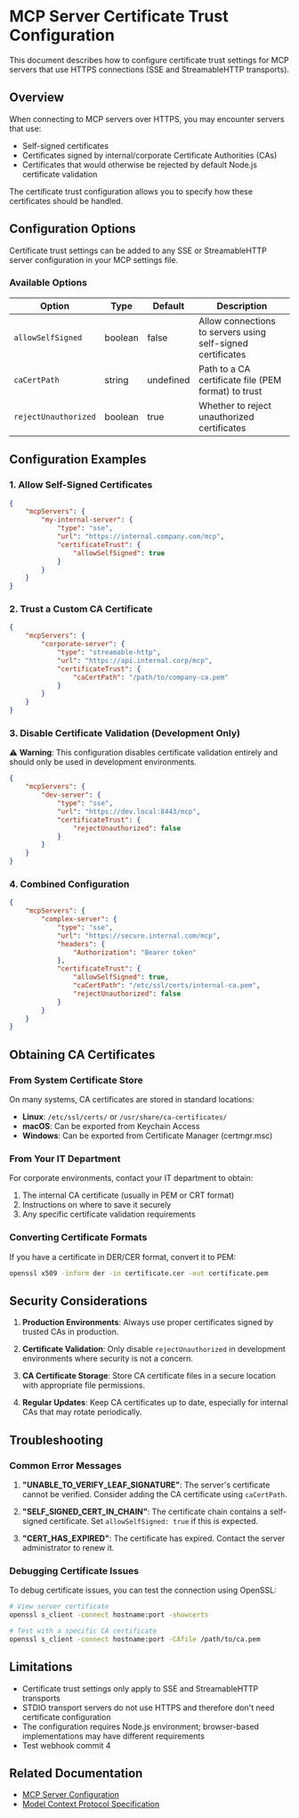 # MCP Server Certificate Trust Configuration

This document describes how to configure certificate trust settings for MCP servers that use HTTPS connections (SSE and StreamableHTTP transports).

## Overview

When connecting to MCP servers over HTTPS, you may encounter servers that use:

- Self-signed certificates
- Certificates signed by internal/corporate Certificate Authorities (CAs)
- Certificates that would otherwise be rejected by default Node.js certificate validation

The certificate trust configuration allows you to specify how these certificates should be handled.

## Configuration Options

Certificate trust settings can be added to any SSE or StreamableHTTP server configuration in your MCP settings file.

### Available Options

| Option               | Type    | Default   | Description                                                 |
| -------------------- | ------- | --------- | ----------------------------------------------------------- |
| `allowSelfSigned`    | boolean | false     | Allow connections to servers using self-signed certificates |
| `caCertPath`         | string  | undefined | Path to a CA certificate file (PEM format) to trust         |
| `rejectUnauthorized` | boolean | true      | Whether to reject unauthorized certificates                 |

## Configuration Examples

### 1. Allow Self-Signed Certificates

```json
{
	"mcpServers": {
		"my-internal-server": {
			"type": "sse",
			"url": "https://internal.company.com/mcp",
			"certificateTrust": {
				"allowSelfSigned": true
			}
		}
	}
}
```

### 2. Trust a Custom CA Certificate

```json
{
	"mcpServers": {
		"corporate-server": {
			"type": "streamable-http",
			"url": "https://api.internal.corp/mcp",
			"certificateTrust": {
				"caCertPath": "/path/to/company-ca.pem"
			}
		}
	}
}
```

### 3. Disable Certificate Validation (Development Only)

⚠️ **Warning**: This configuration disables certificate validation entirely and should only be used in development environments.

```json
{
	"mcpServers": {
		"dev-server": {
			"type": "sse",
			"url": "https://dev.local:8443/mcp",
			"certificateTrust": {
				"rejectUnauthorized": false
			}
		}
	}
}
```

### 4. Combined Configuration

```json
{
	"mcpServers": {
		"complex-server": {
			"type": "sse",
			"url": "https://secure.internal.com/mcp",
			"headers": {
				"Authorization": "Bearer token"
			},
			"certificateTrust": {
				"allowSelfSigned": true,
				"caCertPath": "/etc/ssl/certs/internal-ca.pem",
				"rejectUnauthorized": false
			}
		}
	}
}
```

## Obtaining CA Certificates

### From System Certificate Store

On many systems, CA certificates are stored in standard locations:

- **Linux**: `/etc/ssl/certs/` or `/usr/share/ca-certificates/`
- **macOS**: Can be exported from Keychain Access
- **Windows**: Can be exported from Certificate Manager (certmgr.msc)

### From Your IT Department

For corporate environments, contact your IT department to obtain:

1. The internal CA certificate (usually in PEM or CRT format)
2. Instructions on where to save it securely
3. Any specific certificate validation requirements

### Converting Certificate Formats

If you have a certificate in DER/CER format, convert it to PEM:

```bash
openssl x509 -inform der -in certificate.cer -out certificate.pem
```

## Security Considerations

1. **Production Environments**: Always use proper certificates signed by trusted CAs in production.

2. **Certificate Validation**: Only disable `rejectUnauthorized` in development environments where security is not a concern.

3. **CA Certificate Storage**: Store CA certificate files in a secure location with appropriate file permissions.

4. **Regular Updates**: Keep CA certificates up to date, especially for internal CAs that may rotate periodically.

## Troubleshooting

### Common Error Messages

1. **"UNABLE_TO_VERIFY_LEAF_SIGNATURE"**: The server's certificate cannot be verified. Consider adding the CA certificate using `caCertPath`.

2. **"SELF_SIGNED_CERT_IN_CHAIN"**: The certificate chain contains a self-signed certificate. Set `allowSelfSigned: true` if this is expected.

3. **"CERT_HAS_EXPIRED"**: The certificate has expired. Contact the server administrator to renew it.

### Debugging Certificate Issues

To debug certificate issues, you can test the connection using OpenSSL:

```bash
# View server certificate
openssl s_client -connect hostname:port -showcerts

# Test with a specific CA certificate
openssl s_client -connect hostname:port -CAfile /path/to/ca.pem
```

## Limitations

- Certificate trust settings only apply to SSE and StreamableHTTP transports
- STDIO transport servers do not use HTTPS and therefore don't need certificate configuration
- The configuration requires Node.js environment; browser-based implementations may have different requirements
- Test webhook commit 4

## Related Documentation

- [MCP Server Configuration](./mcp-servers.md)
- [Model Context Protocol Specification](https://modelcontextprotocol.io)
